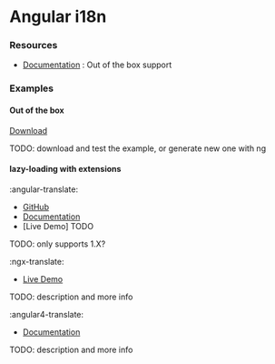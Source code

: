 # Angular i18n

### Resources

- [Documentation](https://angular.io/guide/i18n) : Out of the box support

### Examples

#### Out of the box

[Download](https://angular.io/generated/zips/i18n/i18n.zip)

TODO: download and test the example, or generate new one with ng

#### lazy-loading with extensions

:angular-translate:
- [GitHub](https://github.com/angular-translate/angular-translate)
- [Documentation](https://angular-translate.github.io/docs/#/guide)
- [Live Demo] TODO

TODO: only supports 1.X?


:ngx-translate:
- [Live Demo](https://plnkr.co/edit/WccVZSBM0rUgq2sXSUbe?p=preview)

TODO: description and more info


:angular4-translate:
- [Documentation](https://www.npmjs.com/package/angular4-translate)

TODO: description and more info